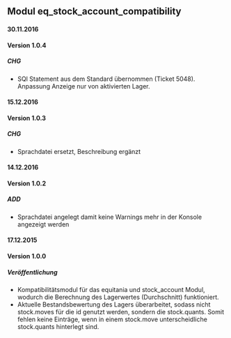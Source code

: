 ## Modul eq_stock_account_compatibility

#### 30.11.2016
#### Version 1.0.4
##### CHG
- SQl Statement aus dem Standard übernommen (Ticket 5048). Anpassung Anzeige nur von aktivierten Lager.

#### 15.12.2016
#### Version 1.0.3
##### CHG
- Sprachdatei ersetzt, Beschreibung ergänzt

#### 14.12.2016
#### Version 1.0.2
##### ADD
- Sprachdatei angelegt damit keine Warnings mehr in der Konsole angezeigt werden

#### 17.12.2015
#### Version 1.0.0
##### Veröffentlichung
- Kompatibilitätsmodul für das equitania und stock_account Modul, wodurch die Berechnung des Lagerwertes (Durchschnitt) funktioniert.
- Aktuelle Bestandsbewertung des Lagers überarbeitet, sodass nicht stock.moves für die id genutzt werden, sondern die stock.quants. Somit fehlen keine Einträge, wenn in einem stock.move unterscheidliche stock.quants hinterlegt sind.